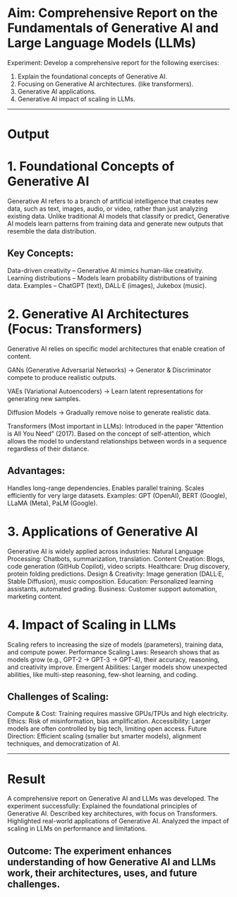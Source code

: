 # Aim:	Comprehensive Report on the Fundamentals of Generative AI and Large Language Models (LLMs)
Experiment:
Develop a comprehensive report for the following exercises:
1.	Explain the foundational concepts of Generative AI. 
2.	Focusing on Generative AI architectures. (like transformers).
3.	Generative AI applications.
4.	Generative AI impact of scaling in LLMs.
________________________________________
# Output
# 1.	Foundational Concepts of Generative AI

Generative AI refers to a branch of artificial intelligence that creates new data, such as text, images, audio, or video, rather than just analyzing existing data. Unlike traditional AI models that classify or predict, Generative AI models learn patterns from training data and generate new outputs that resemble the data distribution.
## Key Concepts:
Data-driven creativity – Generative AI mimics human-like creativity.
Learning distributions – Models learn probability distributions of training data.
Examples – ChatGPT (text), DALL·E (images), Jukebox (music).

# 2. Generative AI Architectures (Focus: Transformers)

Generative AI relies on specific model architectures that enable creation of content.

GANs (Generative Adversarial Networks) → Generator & Discriminator compete to produce realistic outputs.

VAEs (Variational Autoencoders) → Learn latent representations for generating new samples.

Diffusion Models → Gradually remove noise to generate realistic data.

Transformers (Most important in LLMs):
Introduced in the paper “Attention is All You Need” (2017).
Based on the concept of self-attention, which allows the model to understand relationships between words in a sequence regardless of their distance.

## Advantages:
Handles long-range dependencies.
Enables parallel training.
Scales efficiently for very large datasets.
Examples: GPT (OpenAI), BERT (Google), LLaMA (Meta), PaLM (Google).

# 3. Applications of Generative AI

Generative AI is widely applied across industries:
Natural Language Processing: Chatbots, summarization, translation. 
Content Creation: Blogs, code generation (GitHub Copilot), video scripts.
Healthcare: Drug discovery, protein folding predictions.
Design & Creativity: Image generation (DALL·E, Stable Diffusion), music composition.
Education: Personalized learning assistants, automated grading.
Business: Customer support automation, marketing content.

# 4. Impact of Scaling in LLMs

Scaling refers to increasing the size of models (parameters), training data, and compute power.
Performance Scaling Laws: Research shows that as models grow (e.g., GPT-2 → GPT-3 → GPT-4), their accuracy, reasoning, and creativity improve.
Emergent Abilities: Larger models show unexpected abilities, like multi-step reasoning, few-shot learning, and coding.

## Challenges of Scaling:
Compute & Cost: Training requires massive GPUs/TPUs and high electricity.
Ethics: Risk of misinformation, bias amplification.
Accessibility: Larger models are often controlled by big tech, limiting open access.
Future Direction: Efficient scaling (smaller but smarter models), alignment techniques, and democratization of AI.

________________________________________
# Result
A comprehensive report on Generative AI and LLMs was developed. The experiment successfully:
Explained the foundational principles of Generative AI.
Described key architectures, with focus on Transformers.
Highlighted real-world applications of Generative AI.
Analyzed the impact of scaling in LLMs on performance and limitations.
## Outcome: The experiment enhances understanding of how Generative AI and LLMs work, their architectures, uses, and future challenges.
